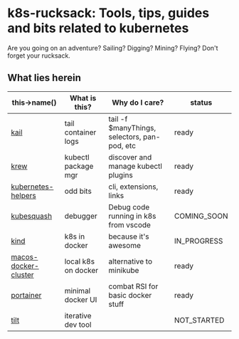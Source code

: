 # k8s-rucksack:  Tools, tips, guides and bits related to kubernetes

Are you going on an adventure?  Sailing?  Digging?  Mining?  Flying?  Don't forget your rucksack.

## What lies herein

this->name()           | What is this?       | Why do I care?                               | status
---------------------- | ------------------- | -------------------------------------------- | -----------
[kail]                 | tail container logs | tail -f $manyThings, selectors, pan-pod, etc | ready
[krew]                 | kubectl package mgr | discover and manage kubectl plugins          | ready
[kubernetes-helpers]   | odd bits            | cli, extensions, links                       | ready
[kubesquash]           | debugger            | Debug code running in k8s from vscode        | COMING_SOON
[kind]                 | k8s in docker       | because it's awesome                         | IN_PROGRESS
[macos-docker-cluster] | local k8s on docker | alternative to minikube                      | ready
[portainer]            | minimal docker UI   | combat RSI for basic docker stuff            | ready
[tilt]                 | iterative dev tool  |                                              | NOT_STARTED

[kail]: kail
[krew]: krew
[kubernetes-helpers]: kubernetes-helpers
[kubesquash]: kubesquash
[kind]: kind
[macos-docker-cluster]: macos-docker-cluster
[portainer]: portainer
[skaffold]: skaffold
[tilt]: https://github.com/halcyondude/k8s-rucksack/pull/6
